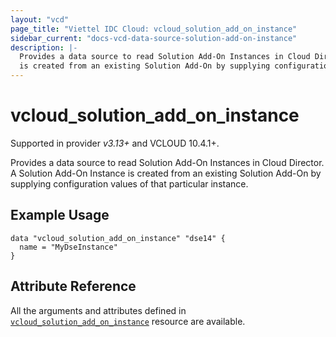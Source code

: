 ```yaml
---
layout: "vcd"
page_title: "Viettel IDC Cloud: vcloud_solution_add_on_instance"
sidebar_current: "docs-vcd-data-source-solution-add-on-instance"
description: |-
  Provides a data source to read Solution Add-On Instances in Cloud Director. A Solution Add-On Instance
  is created from an existing Solution Add-On by supplying configuration values of that particular instance.
---
```


# vcloud\_solution\_add\_on\_instance

Supported in provider *v3.13+* and VCLOUD 10.4.1+.

Provides a data source to read Solution Add-On Instances in Cloud Director. A Solution Add-On
Instance is created from an existing Solution Add-On by supplying configuration values of that
particular instance.

## Example Usage

```hcl
data "vcloud_solution_add_on_instance" "dse14" {
  name = "MyDseInstance"
}
```

## Attribute Reference

All the arguments and attributes defined in
[`vcloud_solution_add_on_instance`](/providers/terraform-viettelidc/vcloud/latest/docs/resources/solution_add_on_instance)
resource are available.
